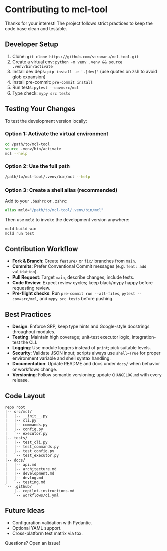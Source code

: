 # Contributing to mcl-tool

Thanks for your interest! The project follows strict practices to keep the code base clean and testable.

## Developer Setup
1. Clone: `git clone https://github.com/stramanu/mcl-tool.git`
2. Create a virtual env: `python -m venv .venv && source .venv/bin/activate`
3. Install dev deps: `pip install -e '.[dev]'` (use quotes on zsh to avoid glob expansion)
4. Install pre-commit: `pre-commit install`
5. Run tests: `pytest --cov=src/mcl`
6. Type check: `mypy src tests`

## Testing Your Changes
To test the development version locally:

### Option 1: Activate the virtual environment
```bash
cd /path/to/mcl-tool
source .venv/bin/activate
mcl --help
```

### Option 2: Use the full path
```bash
/path/to/mcl-tool/.venv/bin/mcl --help
```

### Option 3: Create a shell alias (recommended)
Add to your `.bashrc` or `.zshrc`:
```bash
alias mcld="/path/to/mcl-tool/.venv/bin/mcl"
```
Then use `mcld` to invoke the development version anywhere:
```bash
mcld build win
mcld run test
```

## Contribution Workflow
- **Fork & Branch**: Create `feature/` or `fix/` branches from `main`.
- **Commits**: Prefer Conventional Commit messages (e.g. `feat: add validation`).
- **Pull Request**: Target `main`, describe changes, include tests.
- **Code Review**: Expect review cycles; keep black/mypy happy before requesting review.
- **Pre-flight checks**: Run `pre-commit run --all-files`, `pytest --cov=src/mcl`, and `mypy src tests` before pushing.

## Best Practices
- **Design**: Enforce SRP, keep type hints and Google-style docstrings throughout modules.
- **Testing**: Maintain high coverage; unit-test executor logic, integration-test the CLI.
- **Logging**: Use module loggers instead of `print`; pick suitable levels.
- **Security**: Validate JSON input; scripts always use `shell=True` for proper environment variable and shell syntax handling.
- **Documentation**: Update README and docs under `docs/` when behavior or workflows change.
- **Versioning**: Follow semantic versioning; update `CHANGELOG.md` with every release.

## Code Layout
```
repo root
|-- src/mcl/
|   |-- __init__.py
|   |-- cli.py
|   |-- commands.py
|   |-- config.py
|   `-- executor.py
|-- tests/
|   |-- test_cli.py
|   |-- test_commands.py
|   |-- test_config.py
|   `-- test_executor.py
|-- docs/
|   |-- api.md
|   |-- architecture.md
|   |-- development.md
|   |-- devlog.md
|   `-- testing.md
`-- .github/
	|-- copilot-instructions.md
	`-- workflows/ci.yml
```

## Future Ideas
- Configuration validation with Pydantic.
- Optional YAML support.
- Cross-platform test matrix via tox.

Questions? Open an issue!
